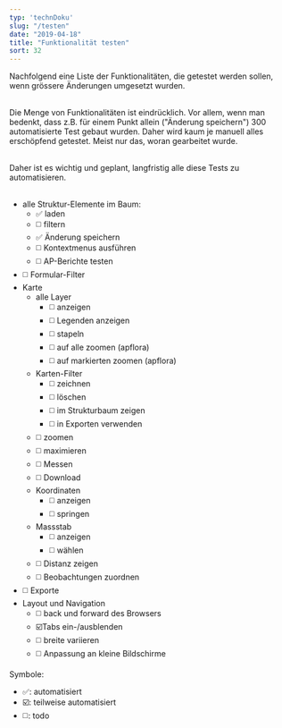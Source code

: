 ```yaml
---
typ: 'technDoku'
slug: "/testen"
date: "2019-04-18"
title: "Funktionalität testen"
sort: 32
---
```


Nachfolgend eine Liste der Funktionalitäten, die getestet werden sollen, wenn grössere Änderungen umgesetzt wurden.<br/><br/>

Die Menge von Funktionalitäten ist eindrücklich. Vor allem, wenn man bedenkt, dass z.B. für einem Punkt allein ("Änderung speichern") 300 automatisierte Test gebaut wurden. Daher wird kaum je manuell alles erschöpfend getestet. Meist nur das, woran gearbeitet wurde.<br/><br/>

Daher ist es wichtig und geplant, langfristig alle diese Tests zu automatisieren.<br/><br/>

* alle Struktur-Elemente im Baum:
   * :white_check_mark: laden
   * :white_medium_square: filtern
   * :white_check_mark: Änderung speichern
   * :white_medium_square: Kontextmenus ausführen
   * :white_medium_square: AP-Berichte testen
* :white_medium_square: Formular-Filter
* Karte
  * alle Layer
    * :white_medium_square: anzeigen
    * :white_medium_square: Legenden anzeigen
    * :white_medium_square: stapeln
    * :white_medium_square: auf alle zoomen (apflora)
    * :white_medium_square: auf markierten zoomen (apflora)
  * Karten-Filter
    * :white_medium_square: zeichnen
    * :white_medium_square: löschen
    * :white_medium_square: im Strukturbaum zeigen
    * :white_medium_square: in Exporten verwenden
  * :white_medium_square: zoomen
  * :white_medium_square: maximieren
  * :white_medium_square: Messen
  * :white_medium_square: Download
  * Koordinaten
    * :white_medium_square: anzeigen
    * :white_medium_square: springen
  * Massstab
    * :white_medium_square: anzeigen
    * :white_medium_square: wählen
  * :white_medium_square: Distanz zeigen
  * :white_medium_square: Beobachtungen zuordnen
* :white_medium_square: Exporte
* Layout und Navigation
  * :white_medium_square: back und forward des Browsers
  * :ballot_box_with_check:Tabs ein-/ausblenden
  * :white_medium_square: breite variieren
  * :white_medium_square: Anpassung an kleine Bildschirme

Symbole:
* :white_check_mark:: automatisiert
* :ballot_box_with_check:: teilweise automatisiert
* :white_medium_square:: todo